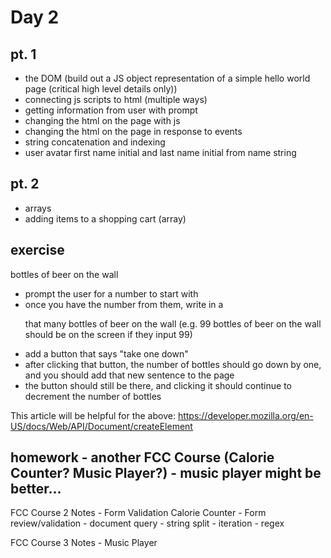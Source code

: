# Day 2

## pt. 1
- the DOM (build out a JS object representation of a simple hello world page (critical high level details only))
- connecting js scripts to html (multiple ways)
- getting information from user with prompt
- changing the html on the page with js
- changing the html on the page in response to events
- string concatenation and indexing
- user avatar first name initial and last name initial from name string

## pt. 2

- arrays
- adding items to a shopping cart (array)

## exercise

bottles of beer on the wall

- prompt the user for a number to start with
- once you have the number from them, write in a <p> that many bottles of beer on the wall (e.g. 99 bottles of beer on the wall should be on the screen if they input 99)
- add a button that says "take one down"
- after clicking that button, the number of bottles should go down by one, and you should add that new sentence to the page
- the button should still be there, and clicking it should continue to decrement the number of bottles

This article will be helpful for the above: https://developer.mozilla.org/en-US/docs/Web/API/Document/createElement


## homework - another FCC Course (Calorie Counter? Music Player?) - music player might be better...

FCC Course 2 Notes - Form Validation Calorie Counter
    - Form review/validation
    - document query
    - string split
    - iteration
    - regex

FCC Course 3 Notes - Music Player
